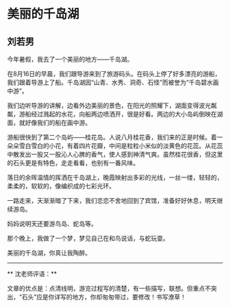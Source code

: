 # 美丽的千岛湖 #

## 刘若男 ##

今年暑假，我去了一个美丽的地方——千岛湖。

在8月16日的早晨，我们跟导游来到了旅游码头。在码头上停了好多漂亮的游船，我们跟着导游上了船。千岛湖因“山青、水秀、洞奇、石怪”而被誉为“千岛碧水画中游”。

我们边听导游的讲解，边看外边美丽的景色，在阳光的照耀下，湖面变得波光粼粼，游船经过溅起的水花，向船两边喷洒开，很是好看。两边的大小岛屿倒映在湖面，就好像我们的船在画中游。

游船很快到了第二个岛屿——桂花岛。人说八月桂花香，我们来的正是时候。着一朵朵雪白雪白的小花，有着四片花瓣，中间是粒粒小米似的淡黄色的花蕊。从花蕊中散发出一股又一股沁人心脾的香气，使人感到神清气爽。虽然桂花很香，但这里的石头更是有特色，走走看看，也别有一番风味。

落日的余晖温情的挥洒在千岛湖上，晚霞映射出多彩的光线，一丝一缕，轻轻的，柔柔的，软软的，像编织成的七彩光环。

一路走来，天渐渐暗了下来，我们恋恋不舍地回到了宾馆，准备好好休息，明天继续游岛。

妈妈说明天还要游鸟岛、蛇岛等。

那个晚上，我做了一个梦，梦见自己在和鸟说话，与蛇玩耍。

美丽的千岛湖，你真让我陶醉。

-------------------------------------

** 沈老师评语：**

文章的优点是：点清线明，游览过程写的清楚，有一些描写，联想。但重点不突出，“石头”应是你详写的地方，你却匆匆带过，要修改！书写潦草！